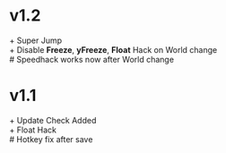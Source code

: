 # v1.2 <br>
\+ Super Jump <br>
\+ Disable **Freeze**, **yFreeze**, **Float** Hack on World change <br>
\# Speedhack works now after World change <br>

# v1.1 <br>
\+ Update Check Added <br>
\+ Float Hack <br>
\# Hotkey fix after save <br>
